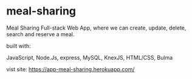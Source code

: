 # meal-sharing
Meal Sharing Full-stack Web App, where we can create, update, delete, search and reserve a meal.

built with:

JavaScript, Node.Js, express, MySQL, KnexJS, HTML/CSS, Bulma

vist site: https://app-meal-sharing.herokuapp.com/


